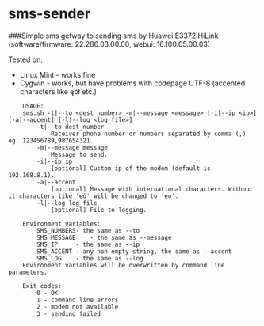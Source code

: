 # sms-sender
###Simple sms getway to sending sms by Huawei E3372 HiLink
(software/firmware: 22.286.03.00.00, webui: 16.100.05.00.03)

Tested on:
- Linux Mint - works fine
- Cygwin - works, but have problems with codepage UTF-8 (accented characters like ęół etc.)

```	
	USAGE:
	sms.sh -t|--to <dest_number> -m|--message <message> [-i|--ip <ip>] [-a|--accent] [-l|--log <log_file>]
		-t|--to dest_number
			Receiver phone number or numbers separated by comma (,) eg. 123456789,987654321.
		-m|--message message
			Message to send.
		-i|--ip ip
			[optional] Custom ip of the modem (default is 192.168.8.1).
		-a|--accent
			[optional] Message with international characters. Without it characters like 'ęó' will be changed to 'eo'.
		-l|--log log_file
			[optional] File to logging.
			
	Environment variables:
		SMS_NUMBERS- the same as --to
		SMS_MESSAGE    - the same as --message
		SMS_IP     - the same as --ip
		SMS_ACCENT - any non empty string, the same as --accent
		SMS_LOG    - the same as --log
	Environment variables will be overwritten by command line parameters.

	Exit codes:
		0 - OK
		1 - command line errors
		2 - modem not available
		3 - sending failed
```
